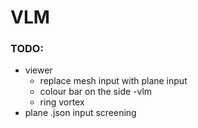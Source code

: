 # VLM

### TODO:

- viewer
	- replace mesh input with plane input
	- colour bar on the side
-vlm
	- ring vortex
- plane .json input screening